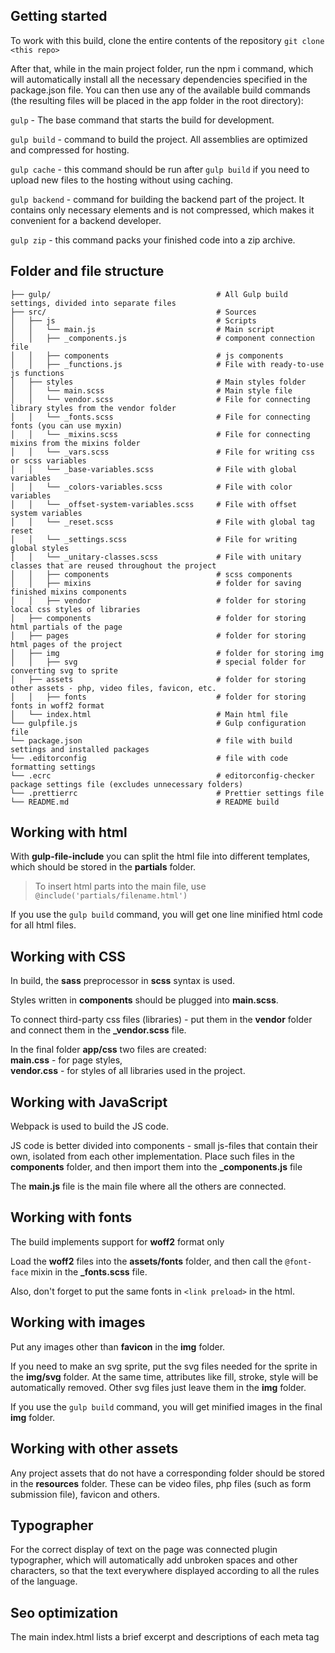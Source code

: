 ## Getting started

To work with this build, clone the entire contents of the repository `git clone <this repo>`

After that, while in the main project folder, run the npm i command, which will automatically install all the necessary dependencies specified in the package.json file.
You can then use any of the available build commands (the resulting files will be placed in the app folder in the root directory):<br>

`gulp` - The base command that starts the build for development.

`gulp build` - command to build the project. All assemblies are optimized and compressed for hosting.

`gulp cache` - this command should be run after `gulp build` if you need to upload new files to the hosting without using caching.

`gulp backend` - command for building the backend part of the project. It contains only necessary elements and is not compressed, which makes it convenient for a backend developer.

`gulp zip` - this command packs your finished code into a zip archive.

## Folder and file structure

```
├── gulp/                                     # All Gulp build settings, divided into separate files
├── src/                                      # Sources
│   ├── js                                    # Scripts
│   │   └── main.js                           # Main script
│   │   ├── _components.js                    # component connection file
│   │   ├── components                        # js components
│   │   ├── _functions.js                     # File with ready-to-use js functions
│   ├── styles                                # Main styles folder
│   │   └── main.scss                         # Main style file
│   │   └── vendor.scss                       # File for connecting library styles from the vendor folder
│   │   └── _fonts.scss                       # File for connecting fonts (you can use myxin)
│   │   └── _mixins.scss                      # File for connecting mixins from the mixins folder
│   │   └── _vars.scss                        # File for writing css or scss variables
│   │   └── _base-variables.scss              # File with global variables
│   │   └── _colors-variables.scss            # File with color variables
│   │   └── _offset-system-variables.scss     # File with offset system variables
│   │   └── _reset.scss                       # File with global tag reset
│   │   └── _settings.scss                    # File for writing global styles
│   │   └── _unitary-classes.scss             # File with unitary classes that are reused throughout the project
│   │   ├── components                        # scss components
│   │   ├── mixins                            # folder for saving finished mixins components
│   │   ├── vendor                            # folder for storing local css styles of libraries
│   ├── components                            # folder for storing html partials of the page
│   ├── pages                                 # folder for storing html pages of the project
│   ├── img                                   # folder for storing img
│   │   ├── svg                               # special folder for converting svg to sprite
│   ├── assets                                # folder for storing other assets - php, video files, favicon, etc.
│   │   ├── fonts                             # folder for storing fonts in woff2 format
│   └── index.html                            # Main html file
└── gulpfile.js                               # Gulp configuration file
└── package.json                              # file with build settings and installed packages
└── .editorconfig                             # file with code formatting settings
└── .ecrc                                     # editorconfig-checker package settings file (excludes unnecessary folders)
└── .prettierrc                               # Prettier settings file
└── README.md                                 # README build
```

## Working with html

With **gulp-file-include** you can split the html file into different templates, which should be stored in the **partials** folder.

> To insert html parts into the main file, use `@include('partials/filename.html')`

If you use the `gulp build` command, you will get one line minified html code for all html files.

## Working with CSS

In build, the **sass** preprocessor in **scss** syntax is used.

Styles written in **components** should be plugged into **main.scss**.

To connect third-party css files (libraries) - put them in the **vendor** folder and connect them in the **\_vendor.scss** file.

In the final folder **app/css** two files are created: <br> **main.css** - for page styles, <br> **vendor.css** - for styles of all libraries used in the project.

## Working with JavaScript

Webpack is used to build the JS code.

JS code is better divided into components - small js-files that contain their own, isolated from each other implementation. Place such files in the **components** folder, and then import them into the **\_components.js** file

The **main.js** file is the main file where all the others are connected.

## Working with fonts

The build implements support for **woff2** format only

Load the **woff2** files into the **assets/fonts** folder, and then call the `@font-face` mixin in the **\_fonts.scss** file.

Also, don't forget to put the same fonts in `<link preload>` in the html.

## Working with images

Put any images other than **favicon** in the **img** folder.

If you need to make an svg sprite, put the svg files needed for the sprite in the **img/svg** folder. At the same time, attributes like fill, stroke, style will be automatically removed. Other svg files just leave them in the **img** folder.

If you use the `gulp build` command, you will get minified images in the final **img** folder.

## Working with other assets

Any project assets that do not have a corresponding folder should be stored in the **resources** folder. These can be video files, php files (such as form submission file), favicon and others.

## Typographer

For the correct display of text on the page was connected plugin typographer, which will automatically add unbroken spaces and other characters, so that the text everywhere displayed according to all the rules of the language.

## Seo optimization

The main index.html lists a brief excerpt and descriptions of each meta tag

